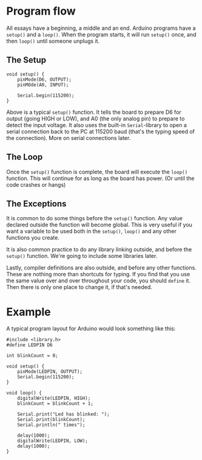 # Program flow

All essays have a beginning, a middle and an end. Arduino programs have a `setup()` and a `loop()`. When the program starts, it will run `setup()` once, and then `loop()` until someone unplugs it.

## The Setup

```
void setup() {
    pinMode(D6, OUTPUT);
    pinMOde(A0, INPUT);
    
    Serial.begin(115200);
}
```

Above is a typical `setup()` function. It tells the board to prepare D6 for output (going HIGH or LOW), and A0 (the only analog pin) to prepare to detect the input voltage. It also uses the built-in `Serial`-library to open a serial connection back to the PC at 115200 baud (that's the typing speed of the connection). More on serial connections later.

## The Loop

Once the `setup()` function is complete, the board will execute the `loop()` function. This will continue for as long as the board has power. (Or until the code crashes or hangs)

## The Exceptions

It is common to do some things before the `setup()` function. Any value declared outside the function will become global. This is very useful if you want a variable to be used both in the `setup()`, `loop()` and any other functions you create.

It is also common practice to do any library linking outside, and before the `setup()` function. We're going to include some libraries later.

Lastly, compiler definitions are also outside, and before any other functions. These are nothing more than shortcuts for typing. If you find that you use the same value over and over throughout your code, you should `define` it. Then there is only one place to change it, if that's needed.

# Example

A typical program layout for Arduino would look something like this:

```
#include <library.h> 
#define LEDPIN D6

int blinkCount = 0;

void setup() {
    pinMode(LEDPIN, OUTPUT);
    Serial.begin(115200);
}

void loop() {
    digitalWrite(LEDPIN, HIGH);
    blinkCount = blinkCount + 1;
    
    Serial.print("Led has blinked: ");
    Serial.print(blinkCount);
    Serial.println(" times");
    
    delay(1000);
    digitalWrite(LEDPIN, LOW);
    delay(1000);
}
```
